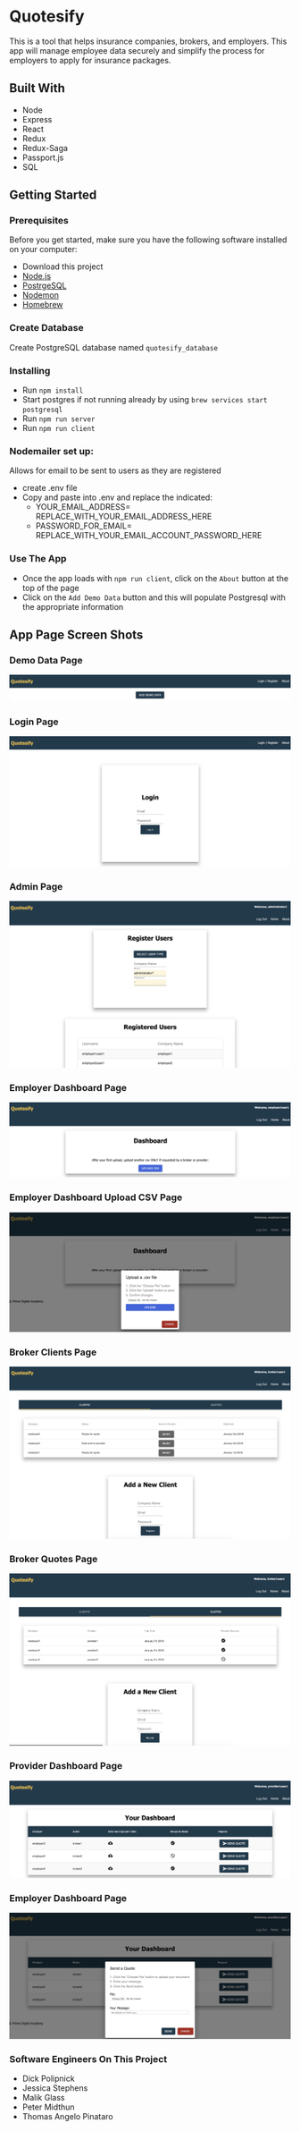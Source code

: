 # Quotesify
This is a tool that helps insurance companies, brokers, and employers. This app will manage employee data securely and simplify the process for employers to apply for insurance packages. 

## Built With

* Node
* Express
* React
* Redux
* Redux-Saga
* Passport.js
* SQL

## Getting Started

### Prerequisites

Before you get started, make sure you have the following software installed on your computer:

- Download this project
- [Node.js](https://nodejs.org/en/)
- [PostrgeSQL](https://www.postgresql.org/)
- [Nodemon](https://nodemon.io/)
- [Homebrew](https://brew.sh/)

### Create Database
Create PostgreSQL database named `quotesify_database` 

### Installing
* Run `npm install`
* Start postgres if not running already by using `brew services start postgresql`
* Run `npm run server`
* Run `npm run client`

### Nodemailer set up:
Allows for email to be sent to users as they are registered

* create .env file
* Copy and paste into .env and replace the indicated:
    * YOUR_EMAIL_ADDRESS= REPLACE_WITH_YOUR_EMAIL_ADDRESS_HERE
    * PASSWORD_FOR_EMAIL= REPLACE_WITH_YOUR_EMAIL_ACCOUNT_PASSWORD_HERE

### Use The App
* Once the app loads with `npm run client`, click on the `About` button at the top of the page
* Click on the `Add Demo Data` button and this will populate Postgresql with the appropriate information

## App Page Screen Shots
### Demo Data Page
![Table](documentation/images/Demo_Data_Page.png)

### Login Page
![Table](documentation/images/Login_Page.png)

### Admin Page
![Table](documentation/images/Admin_Page.png)

### Employer Dashboard Page
![Table](documentation/images/Employer_Dashboard_Page.png)

### Employer Dashboard Upload CSV Page
![Table](documentation/images/Employer_Dashboard_Upload_CSV_Page.png)

### Broker Clients Page
![Table](documentation/images/Broker_Clients_Page.png)

### Broker Quotes Page
![Table](documentation/images/Broker_Quotes_Page.png)

### Provider Dashboard Page
![Table](documentation/images/Provider_Dashboard_Page.png)

### Employer Dashboard Page
![Table](documentation/images/Provider_Upload_Quote_Page.png)

### Software Engineers On This Project
- Dick Polipnick
- Jessica Stephens
- Malik Glass
- Peter Midthun
- Thomas Angelo Pinataro